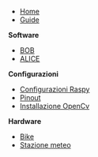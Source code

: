 * [Home](/)
* [Guide](guide.md)

**Software**

* [BOB](software/BOB.md)
* [ALICE](software/ALICE.md)

**Configurazioni**

* [Configurazioni Raspy](configurations/raspberry.md "Configurazioni Raspy")
* [Pinout](configurations/pinout.md "Pinout Raspy")
* [Installazione OpenCv](configurations/opencv.md "Installazione OpenCv")

**Hardware**

* [Bike](hardware/bike.md "Elettronica bici")
* [Stazione meteo](hardware/weather_station.md "Stazione meteo")
